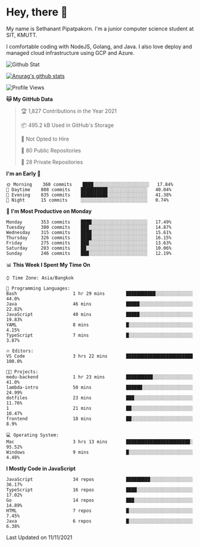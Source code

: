 # Hey, there 🙌
My name is Sethanant Pipatpakorn. I'm a junior computer science student at SIT, KMUTT.

I comfortable coding with NodeJS, Golang, and Java. I also love deploy and managed cloud infrastructure using GCP and Azure.

![Github Stat](https://github-profile-summary-cards.vercel.app/api/cards/profile-details?username=thetkpark&theme=dracula)

[![Anurag's github stats](https://github-readme-stats.vercel.app/api?username=thetkpark&count_private=true&show_icons=true&theme=tokyonight)](https://github.com/anuraghazra/github-readme-stats)

<!--START_SECTION:waka-->
![Profile Views](http://img.shields.io/badge/Profile%20Views-53-blue)

**🐱 My GitHub Data** 

> 🏆 1,827 Contributions in the Year 2021
 > 
> 📦 495.2 kB Used in GitHub's Storage 
 > 
> 🚫 Not Opted to Hire
 > 
> 📜 80 Public Repositories 
 > 
> 🔑 28 Private Repositories  
 > 
**I'm an Early 🐤** 

```text
🌞 Morning    360 commits    ████░░░░░░░░░░░░░░░░░░░░░   17.84% 
🌆 Daytime    808 commits    ██████████░░░░░░░░░░░░░░░   40.04% 
🌃 Evening    835 commits    ██████████░░░░░░░░░░░░░░░   41.38% 
🌙 Night      15 commits     ░░░░░░░░░░░░░░░░░░░░░░░░░   0.74%

```
📅 **I'm Most Productive on Monday** 

```text
Monday       353 commits    ████░░░░░░░░░░░░░░░░░░░░░   17.49% 
Tuesday      300 commits    ███░░░░░░░░░░░░░░░░░░░░░░   14.87% 
Wednesday    315 commits    ████░░░░░░░░░░░░░░░░░░░░░   15.61% 
Thursday     326 commits    ████░░░░░░░░░░░░░░░░░░░░░   16.15% 
Friday       275 commits    ███░░░░░░░░░░░░░░░░░░░░░░   13.63% 
Saturday     203 commits    ██░░░░░░░░░░░░░░░░░░░░░░░   10.06% 
Sunday       246 commits    ███░░░░░░░░░░░░░░░░░░░░░░   12.19%

```


📊 **This Week I Spent My Time On** 

```text
⌚︎ Time Zone: Asia/Bangkok

💬 Programming Languages: 
Bash                     1 hr 29 mins        ███████████░░░░░░░░░░░░░░   44.0% 
Java                     46 mins             █████░░░░░░░░░░░░░░░░░░░░   22.82% 
JavaScript               40 mins             █████░░░░░░░░░░░░░░░░░░░░   19.83% 
YAML                     8 mins              █░░░░░░░░░░░░░░░░░░░░░░░░   4.15% 
TypeScript               7 mins              █░░░░░░░░░░░░░░░░░░░░░░░░   3.87%

🔥 Editors: 
VS Code                  3 hrs 22 mins       █████████████████████████   100.0%

🐱‍💻 Projects: 
medu-backend             1 hr 23 mins        ██████████░░░░░░░░░░░░░░░   41.0% 
lambda-intro             50 mins             ██████░░░░░░░░░░░░░░░░░░░   24.99% 
dotfiles                 23 mins             ███░░░░░░░░░░░░░░░░░░░░░░   11.76% 
1                        21 mins             ██░░░░░░░░░░░░░░░░░░░░░░░   10.47% 
frontend                 18 mins             ██░░░░░░░░░░░░░░░░░░░░░░░   8.9%

💻 Operating System: 
Mac                      3 hrs 13 mins       ████████████████████████░   95.52% 
Windows                  9 mins              █░░░░░░░░░░░░░░░░░░░░░░░░   4.48%

```

**I Mostly Code in JavaScript** 

```text
JavaScript               34 repos            █████████░░░░░░░░░░░░░░░░   36.17% 
TypeScript               16 repos            ████░░░░░░░░░░░░░░░░░░░░░   17.02% 
Go                       14 repos            ███░░░░░░░░░░░░░░░░░░░░░░   14.89% 
HTML                     7 repos             █░░░░░░░░░░░░░░░░░░░░░░░░   7.45% 
Java                     6 repos             █░░░░░░░░░░░░░░░░░░░░░░░░   6.38%

```



 Last Updated on 11/11/2021
<!--END_SECTION:waka-->
